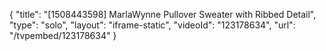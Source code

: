 {
    "title": "[1508443598] MarlaWynne Pullover Sweater with Ribbed Detail",
    "type": "solo",
    "layout": "iframe-static",
    "videoId": "123178634",
    "url": "\/tvpembed\/123178634"
}